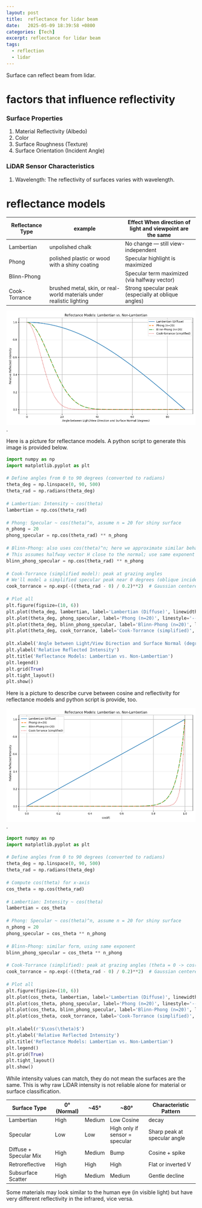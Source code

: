 ```yaml
---
layout: post
title:  reflectance for lidar beam
date:   2025-05-09 18:39:58 +0800
categories: [Tech]
excerpt: reflectance for lidar beam
tags:
  - reflection
  - lidar
---
```


Surface can reflect beam from lidar.

# factors that influence reflectivity

### Surface Properties

1. Material Reflectivity (Albedo)
2. Color
3. Surface Roughness (Texture)
4. Surface Orientation (Incident Angle)

### LiDAR Sensor Characteristics

1. Wavelength: The reflectivity of surfaces varies with wavelength.

# reflectance models

|Reflectance Type |example| Effect When direction of light and viewpoint are the same|
|---|---|---|
|Lambertian | unpolished chalk |No change — still view-independent|
|Phong | polished plastic or wood with a shiny coating|Specular highlight is maximized|
|Blinn-Phong | |Specular term maximized (via halfway vector)|
|Cook-Torrance |brushed metal, skin, or real-world materials under realistic lighting |Strong specular peak (especially at oblique angles)|

![Reflectance Models](/assets/images/posts/reflectance-models/reflectance_models_angle.png).

Here is a picture for reflectance models. A python script to generate this image is provided below.

```python
import numpy as np
import matplotlib.pyplot as plt

# Define angles from 0 to 90 degrees (converted to radians)
theta_deg = np.linspace(0, 90, 500)
theta_rad = np.radians(theta_deg)

# Lambertian: Intensity ~ cos(theta)
lambertian = np.cos(theta_rad)

# Phong: Specular ~ cos(theta)^n, assume n = 20 for shiny surface
n_phong = 20
phong_specular = np.cos(theta_rad) ** n_phong

# Blinn-Phong: also uses cos(theta)^n; here we approximate similar behavior
# This assumes halfway vector H close to the normal; use same exponent for comparison
blinn_phong_specular = np.cos(theta_rad) ** n_phong

# Cook-Torrance (simplified model): peak at grazing angles
# We'll model a simplified specular peak near 0 degrees (oblique incidence)
cook_torrance = np.exp(-((theta_rad - 0) / 0.2)**2)  # Gaussian centered at 0 rad

# Plot all
plt.figure(figsize=(10, 6))
plt.plot(theta_deg, lambertian, label='Lambertian (Diffuse)', linewidth=2)
plt.plot(theta_deg, phong_specular, label='Phong (n=20)', linestyle='--', linewidth=2)
plt.plot(theta_deg, blinn_phong_specular, label='Blinn-Phong (n=20)', linestyle='-.', linewidth=2)
plt.plot(theta_deg, cook_torrance, label='Cook-Torrance (simplified)', linestyle=':', linewidth=2)

plt.xlabel('Angle between Light/View Direction and Surface Normal (degrees)')
plt.ylabel('Relative Reflected Intensity')
plt.title('Reflectance Models: Lambertian vs. Non-Lambertian')
plt.legend()
plt.grid(True)
plt.tight_layout()
plt.show()
```

Here is a picture to describe curve between cosine and reflectivity for reflectance models and python script is provide, too.

![Reflectance Models](/assets/images/posts/reflectance-models/reflectance_models_cos.png).

```python
import numpy as np
import matplotlib.pyplot as plt

# Define angles from 0 to 90 degrees (converted to radians)
theta_deg = np.linspace(0, 90, 500)
theta_rad = np.radians(theta_deg)

# Compute cos(theta) for x-axis
cos_theta = np.cos(theta_rad)

# Lambertian: Intensity ~ cos(theta)
lambertian = cos_theta

# Phong: Specular ~ cos(theta)^n, assume n = 20 for shiny surface
n_phong = 20
phong_specular = cos_theta ** n_phong

# Blinn-Phong: similar form, using same exponent
blinn_phong_specular = cos_theta ** n_phong

# Cook-Torrance (simplified): peak at grazing angles (theta = 0 -> cos(theta) = 1)
cook_torrance = np.exp(-((theta_rad - 0) / 0.2)**2)  # Gaussian centered at 0 rad

# Plot all
plt.figure(figsize=(10, 6))
plt.plot(cos_theta, lambertian, label='Lambertian (Diffuse)', linewidth=2)
plt.plot(cos_theta, phong_specular, label='Phong (n=20)', linestyle='--', linewidth=2)
plt.plot(cos_theta, blinn_phong_specular, label='Blinn-Phong (n=20)', linestyle='-.', linewidth=2)
plt.plot(cos_theta, cook_torrance, label='Cook-Torrance (simplified)', linestyle=':', linewidth=2)

plt.xlabel(r'$\cos(\theta)$')
plt.ylabel('Relative Reflected Intensity')
plt.title('Reflectance Models: Lambertian vs. Non-Lambertian')
plt.legend()
plt.grid(True)
plt.tight_layout()
plt.show()
```

While intensity values can match, they do not mean the surfaces are the same. This is why raw LiDAR intensity is not reliable alone for material or surface classification.

|Surface Type| 0° (Normal) |~45° |~80° |Characteristic Pattern|
|---|---|---|---|---|
|Lambertian |High| Medium |Low Cosine| decay|
|Specular |Low |Low |High only if sensor = specular | Sharp peak at specular angle|
|Diffuse + Specular Mix |High |Medium| Bump| Cosine + spike|
|Retroreflective |High |High |High| Flat or inverted V|
|Subsurface Scatter |High |Medium |Medium| Gentle decline|

Some materials may look similar to the human eye (in visible light) but have very different reflectivity in the infrared, vice versa.

